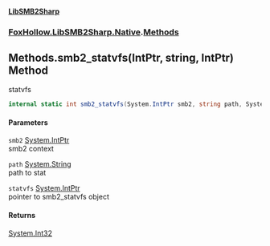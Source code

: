 #### [LibSMB2Sharp](index.md 'index')
### [FoxHollow.LibSMB2Sharp.Native](FoxHollow_LibSMB2Sharp_Native.md 'FoxHollow.LibSMB2Sharp.Native').[Methods](FoxHollow_LibSMB2Sharp_Native_Methods.md 'FoxHollow.LibSMB2Sharp.Native.Methods')
## Methods.smb2_statvfs(IntPtr, string, IntPtr) Method
statvfs  
```csharp
internal static int smb2_statvfs(System.IntPtr smb2, string path, System.IntPtr statvfs);
```
#### Parameters
<a name='FoxHollow_LibSMB2Sharp_Native_Methods_smb2_statvfs(System_IntPtr_string_System_IntPtr)_smb2'></a>
`smb2` [System.IntPtr](https://docs.microsoft.com/en-us/dotnet/api/System.IntPtr 'System.IntPtr')  
smb2 context
  
<a name='FoxHollow_LibSMB2Sharp_Native_Methods_smb2_statvfs(System_IntPtr_string_System_IntPtr)_path'></a>
`path` [System.String](https://docs.microsoft.com/en-us/dotnet/api/System.String 'System.String')  
path to stat
  
<a name='FoxHollow_LibSMB2Sharp_Native_Methods_smb2_statvfs(System_IntPtr_string_System_IntPtr)_statvfs'></a>
`statvfs` [System.IntPtr](https://docs.microsoft.com/en-us/dotnet/api/System.IntPtr 'System.IntPtr')  
pointer to smb2_statvfs object
  
#### Returns
[System.Int32](https://docs.microsoft.com/en-us/dotnet/api/System.Int32 'System.Int32')  
